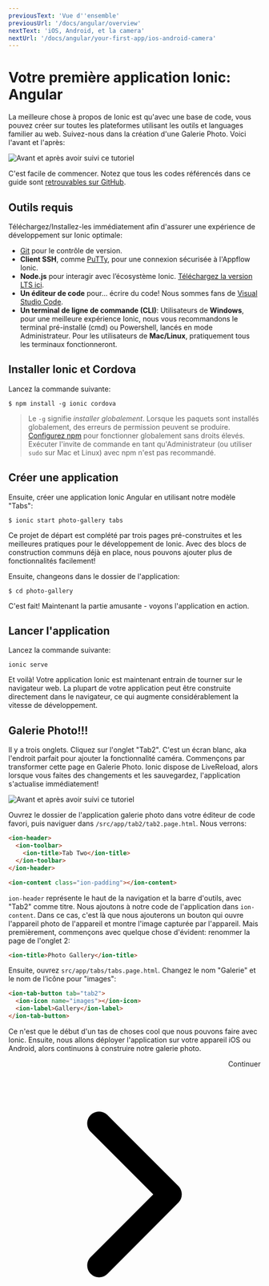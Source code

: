 ```yaml
---
previousText: 'Vue d''ensemble'
previousUrl: '/docs/angular/overview'
nextText: 'iOS, Android, et la camera'
nextUrl: '/docs/angular/your-first-app/ios-android-camera'
---
```


# Votre première application Ionic: Angular

La meilleure chose à propos de Ionic est qu'avec une base de code, vous pouvez créer sur toutes les plateformes utilisant les outils et languages familier au web. Suivez-nous dans la création d'une Galerie Photo. Voici l'avant et l'après:

![Avant et après avoir suivi ce tutoriel](/docs/assets/img/guides/first-app-v3/gallery-combined.png)

C'est facile de commencer. Notez que tous les codes référencés dans ce guide sont [ retrouvables sur GitHub](https://github.com/ionic-team/photo-gallery-tutorial-ionic4/).

## Outils requis

Téléchargez/Installez-les immédiatement afin d'assurer une expérience de développement sur Ionic optimale:

* [Git](https://git-scm.com/downloads) pour le contrôle de version.
* **Client SSH**, comme [PuTTy](https://www.putty.org/), pour une connexion sécurisée à l'Appflow Ionic.
* **Node.js** pour interagir avec l’écosystème Ionic. [Téléchargez la version LTS ici](https://nodejs.org/en/).
* **Un éditeur de code** pour... écrire du code! Nous sommes fans de [Visual Studio Code](https://code.visualstudio.com/).
* **Un terminal de ligne de commande (CLI)**: Utilisateurs de **Windows**, pour une meilleure expérience Ionic, nous vous recommandons le terminal pré-installé (cmd) ou Powershell, lancés en mode Administrateur. Pour les utilisateurs de **Mac/Linux**, pratiquement tous les terminaux fonctionneront.

## Installer Ionic et Cordova

Lancez la commande suivante:

```shell
$ npm install -g ionic cordova
```

> Le `-g` signifie *installer globalement*. Lorsque les paquets sont installés globalement, des erreurs de permission peuvent se produire. [Configurez npm](https://docs.npmjs.com/resolving-eacces-permissions-errors-when-installing-packages-globally) pour fonctionner globalement sans droits élevés. Exécuter l'invite de commande en tant qu'Administrateur (ou utiliser `sudo` sur Mac et Linux) avec npm n'est pas recommandé.

## Créer une application

Ensuite, créer une application Ionic Angular en utilisant notre modèle "Tabs":

```shell
$ ionic start photo-gallery tabs
```

Ce projet de départ est complété par trois pages pré-construites et les meilleures pratiques pour le développement de Ionic. Avec des blocs de construction communs déjà en place, nous pouvons ajouter plus de fonctionnalités facilement!

Ensuite, changeons dans le dossier de l'application:

```shell
$ cd photo-gallery
```

C'est fait! Maintenant la partie amusante - voyons l'application en action.

## Lancer l'application

Lancez la commande suivante:

```shell
ionic serve
```

Et voilà! Votre application Ionic est maintenant entrain de tourner sur le navigateur web. La plupart de votre application peut être construite directement dans le navigateur, ce qui augmente considérablement la vitesse de développement.

## Galerie Photo!!!

Il y a trois onglets. Cliquez sur l'onglet "Tab2". C'est un écran blanc, aka l'endroit parfait pour ajouter la fonctionnalité caméra. Commençons par transformer cette page en Galerie Photo. Ionic dispose de LiveReload, alors lorsque vous faites des changements et les sauvegardez, l'application s'actualise immédiatement!

![Avant et après avoir suivi ce tutoriel](/docs/assets/img/guides/first-app-v3/email-photogallery.gif)

Ouvrez le dossier de l'application galerie photo dans votre éditeur de code favori, puis naviguer dans `/src/app/tab2/tab2.page.html`. Nous verrons:

```html
<ion-header>
  <ion-toolbar>
    <ion-title>Tab Two</ion-title>
  </ion-toolbar>
</ion-header>

<ion-content class="ion-padding"></ion-content>
```

`ion-header` représente le haut de la navigation et la barre d'outils, avec "Tab2" comme titre. Nous ajoutons à notre code de l'application dans `ion-content`. Dans ce cas, c'est là que nous ajouterons un bouton qui ouvre l'appareil photo de l'appareil et montre l'image capturée par l'appareil. Mais premièrement, commençons avec quelque chose d'évident: renommer la page de l'onglet 2:

```html
<ion-title>Photo Gallery</ion-title>
```

Ensuite, ouvrez `src/app/tabs/tabs.page.html`. Changez le nom "Galerie" et le nom de l’icône pour "images":

```html
<ion-tab-button tab="tab2">
  <ion-icon name="images"></ion-icon>
  <ion-label>Gallery</ion-label>
</ion-tab-button>
```

Ce n'est que le début d'un tas de choses cool que nous pouvons faire avec Ionic. Ensuite, nous allons déployer l'application sur votre appareil iOS ou Android, alors continuons à construire notre galerie photo.

<div style="text-align:right;">
  <docs-button href="/docs/angular/your-first-app/ios-android-camera">Continuer <svg viewBox="0 0 512 512"><path d="M294.1 256L167 129c-9.4-9.4-9.4-24.6 0-33.9s24.6-9.3 34 0L345 239c9.1 9.1 9.3 23.7.7 33.1L201.1 417c-4.7 4.7-10.9 7-17 7s-12.3-2.3-17-7c-9.4-9.4-9.4-24.6 0-33.9l127-127.1z"></path></svg></docs-button>
</div>
